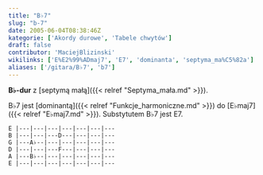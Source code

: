 ```yaml
---
title: "B♭7"
slug: "b-7"
date: 2005-06-04T08:38:46Z
kategorie: ['Akordy durowe', 'Tabele chwytów']
draft: false
contributor: 'MaciejBlizinski'
wikilinks: ['E%E2%99%ADmaj7', 'E7', 'dominanta', 'septyma_ma%C5%82a']
aliases: ['/gitara/B♭7', 'b7']
---
```

**B♭-dur** z [septymą małą]({{< relref "Septyma_mała.md" >}}).

B♭7 jest [dominantą]({{< relref "Funkcje_harmoniczne.md" >}}) do
[E♭maj7]({{< relref "E♭maj7.md" >}}). Substytutem B♭7 jest
E7<!-- link nie odnosił się do niczego: 'B♭7' ('content/książka/B♭7.md') links to 'E7' ('content/książka/E7.md') and that does not exist -->.

    E |---|---|---|---|---|---|---
    B |---|---|---D---|---|---|---
    G |---A♭--|---|---|---|---|---
    D |---|---|---F---|---|---|---
    A |---B♭--|---|---|---|---|---
    E |---|---|---|---|---|---|---


